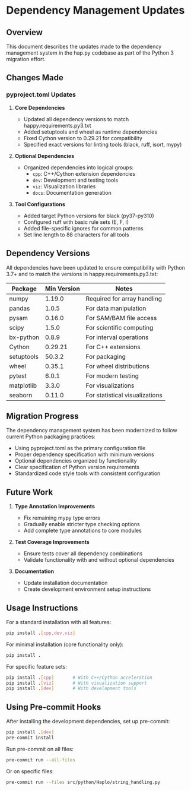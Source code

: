 # Dependency Management Updates

## Overview

This document describes the updates made to the dependency management system in the hap.py codebase as part of the Python 3 migration effort.

## Changes Made

### pyproject.toml Updates

1. **Core Dependencies**
   - Updated all dependency versions to match happy.requirements.py3.txt
   - Added setuptools and wheel as runtime dependencies
   - Fixed Cython version to 0.29.21 for compatibility
   - Specified exact versions for linting tools (black, ruff, isort, mypy)

2. **Optional Dependencies**
   - Organized dependencies into logical groups:
     - `cpp`: C++/Cython extension dependencies
     - `dev`: Development and testing tools
     - `viz`: Visualization libraries
     - `docs`: Documentation generation

3. **Tool Configurations**
   - Added target Python versions for black (py37-py310)
   - Configured ruff with basic rule sets (E, F, I)
   - Added file-specific ignores for common patterns
   - Set line length to 88 characters for all tools

## Dependency Versions

All dependencies have been updated to ensure compatibility with Python 3.7+ and to match the versions in happy.requirements.py3.txt:

| Package | Min Version | Notes |
|---------|-------------|-------|
| numpy | 1.19.0 | Required for array handling |
| pandas | 1.0.5 | For data manipulation |
| pysam | 0.16.0 | For SAM/BAM file access |
| scipy | 1.5.0 | For scientific computing |
| bx-python | 0.8.9 | For interval operations |
| Cython | 0.29.21 | For C++ extensions |
| setuptools | 50.3.2 | For packaging |
| wheel | 0.35.1 | For wheel distributions |
| pytest | 6.0.1 | For modern testing |
| matplotlib | 3.3.0 | For visualizations |
| seaborn | 0.11.0 | For statistical visualizations |

## Migration Progress

The dependency management system has been modernized to follow current Python packaging practices:

- Using pyproject.toml as the primary configuration file
- Proper dependency specification with minimum versions
- Optional dependencies organized by functionality
- Clear specification of Python version requirements
- Standardized code style tools with consistent configuration

## Future Work

1. **Type Annotation Improvements**
   - Fix remaining mypy type errors
   - Gradually enable stricter type checking options
   - Add complete type annotations to core modules

2. **Test Coverage Improvements**
   - Ensure tests cover all dependency combinations
   - Validate functionality with and without optional dependencies

3. **Documentation**
   - Update installation documentation
   - Create development environment setup instructions

## Usage Instructions

For a standard installation with all features:

```bash
pip install .[cpp,dev,viz]
```

For minimal installation (core functionality only):

```bash
pip install .
```

For specific feature sets:

```bash
pip install .[cpp]       # With C++/Cython acceleration
pip install .[viz]       # With visualization support
pip install .[dev]       # With development tools
```

## Using Pre-commit Hooks

After installing the development dependencies, set up pre-commit:

```bash
pip install .[dev]
pre-commit install
```

Run pre-commit on all files:

```bash
pre-commit run --all-files
```

Or on specific files:

```bash
pre-commit run --files src/python/Haplo/string_handling.py
```
